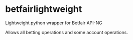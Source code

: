 # betfairlightweight
Lightweight python wrapper for Betfair API-NG

Allows all betting operations and some account operations.

